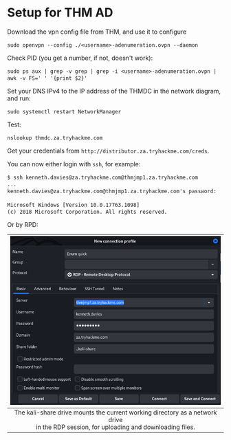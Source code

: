 # Setup for THM AD

Download the vpn config file from THM, and use it to configure 

    sudo openvpn --config ./<username>-adenumeration.ovpn --daemon

Check PID (you get a number, if not, doesn't work):

    sudo ps aux | grep -v grep | grep -i <username>-adenumeration.ovpn | awk -v FS=' ' '{print $2}'

Set your DNS IPv4 to the IP address of the THMDC in the network diagram, and run:

    sudo systemctl restart NetworkManager

Test:

    nslookup thmdc.za.tryhackme.com

Get your credentials from `http://distributor.za.tryhackme.com/creds`.

You can now either login with `ssh`, for example:

    $ ssh kenneth.davies@za.tryhackme.com@thmjmp1.za.tryhackme.com 
    ...
    kenneth.davies@za.tryhackme.com@thmjmp1.za.tryhackme.com's password: 
    
    Microsoft Windows [Version 10.0.17763.1098]
    (c) 2018 Microsoft Corporation. All rights reserved.

Or by RPD:

| ![RDP access](../../_static/images/rdp-access.png) |
|:--:|
| The kali-share drive mounts the current working directory as a network drive <br>in the RDP session, for uploading and downloading files. |

